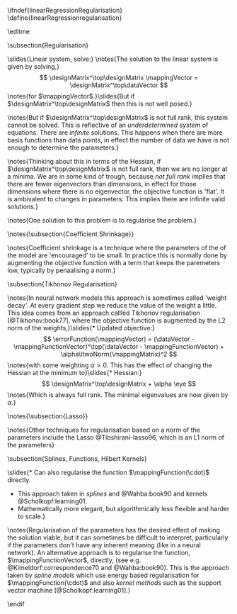 \ifndef{linearRegressionRegularisation}
\define{linearRegressionregularisation}

\editme

\subsection{Regularisation}

\slides{Linear system, solve:}
\notes{The solution to the linear system is given by solving,}
$$
\designMatrix^\top\designMatrix \mappingVector = \designMatrix^\top\dataVector
$$ 
\notes{for $\mappingVector$.}\slides{But if $\designMatrix^\top\designMatrix$ then this is not well posed.}

\notes{But if $\designMatrix^\top\designMatrix$ is not full rank, this system cannot be solved. This is reflective of an *underdetermined system* of equations. There are *infinite* solutions. This happens when there are more basis functions than data points, in effect the number of data we have is not enough to determine the parameters.}

\notes{Thinking about this in terms of the Hessian, if $\designMatrix^\top\designMatrix$ is not full rank, then we are no longer at a minima. We are in some kind of trough, because *not full rank* implies that there are fewer eigenvectors than dimensions, in effect for those dimensions where there is no eigenvector, the objective function is 'flat'. It is ambivalent to changes in parameters. This implies there are infinite valid solutions.}

\notes{One solution to this problem is to regularise the problem.}

\notes{\subsection{Coefficient Shrinkage}}

\notes{Coefficient shrinkage is a technique where the parameters of the of the model are 'encouraged' to be small. In practice this is normally done by augmenting the objective function with a term that keeps the paremeters low, typically by penaalising a norm.}

\subsection{Tikhonov Regularisation}

\notes{In neural network models this approach is sometimes called 'weight decay'. At every gradient step we reduce the value of the weight a little. This idea comes from an approach callled Tikhonov regularisation [@Tikhonov:book77], where the objective function is augmented by the L2 norm of the weights,}\slides{* Updated objective:}
$$
\errorFunction(\mappingVector) = (\dataVector - \mappingFunctionVector)^\top(\dataVector - \mappingFunctionVector) + \alpha\ltwoNorm{\mappingMatrix}^2
$$
\notes{with some weighting $\alpha >0$. This has the effect of changing the Hessian at the minimum to}\slides{* Hessian:}
$$
\designMatrix^\top\designMatrix + \alpha \eye
$$
\notes{Which is always full rank. The minimal eigenvalues are now given by $\alpha$.}

\notes{\subsection{Lasso}}

\notes{Other techniques for regularisation based on a norm of the parameters include the Lasso @Tibshirani-lasso96, which is an L1 norm of the parameters}



\subsection{Splines, Functions, Hilbert Kernels}

\slides{* Can also regularise the function $\mappingFunction(\cdot)$ directly.
* This approach taken in *splines* and  @Wahba:book90 and kernels @Scholkopf:learning01.
* Mathematically more elegant, but algorithmically less flexible and harder to scale.}

\notes{Regularisation of the parameters has the desired effect of making the solution viable, but it can sometimes be difficult to interpret, particularly if the parameters don't have any inherent meaning (like in a neural network). An alternative approach is to regularise the function, $\mappingFunctionVector$, directly, (see e.g. @Kimeldorf:correspondence70 and @Wahba:book90). This is the approach taken by *spline models* which use energy based regularisation for $\mappingFunction(\cdot)$ and also *kernel methods* such as the support vector machine [@Scholkopf:learning01].}



\endif
